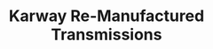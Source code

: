 ---
title: "Karway Re-Manufactured Transmissions"
url: /mesa/karway-re-manufactured-transmissions/
shop: car repair
---